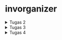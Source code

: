 # invorganizer

<details>
   <summary>Tugas 2</summary>

   1. Jelaskan bagaimana cara kamu mengimplementasikan checklist di atas secara step-by-step (bukan hanya sekadar mengikuti tutorial).

      - Membuat direktori baru (Contoh: "invorganizer").<br>
      - Inisiasi projek Django baru menggunakan CMD yang dialihkan direktori utamanya ke direktori invorganizer dengan command.<br>
      <pre>
         django-admin startproject invorganizer 
      </pre>
      - Masuk ke direktori yang dibuat oleh command sebelumnya menggunakan CMD dan inisiasi virtual environment dengan command.<br>
      <pre>
         python -m venv env
      </pre>
      - Aktifkan virtual environment menggunakan command.<br>
      <pre>
         env\Scripts\activate.bat
      </pre>
      - Salin file requirements.txt dari tutorial 0 dan jalankan command.<br>
      <pre>
         pip install -r requirements.txt
      </pre>
      - Buat app baru bernama main menggunakan command.<br>
      <pre>
         django-admin startapp main
      </pre>
      - Buka settings.py di dalam direktori invorganizer kemudian tambahkan 'main' dalam list INSTALLED_APPS.<br>
      - Buat direktori dalam direktori main bernama "templates" dan buat file bernama "main.html" dan edit sesuai kebutuhan.<br>
      - Edit models.py dalam direktori main dan tambahkan class Item(models.Model) dengan atribut name sebagai nama item dengan tipe CharField, amount sebagai jumlah item dengan tipe IntegerField, description sebagai deskripsi item dengan tipe TextField, dan price sebagai harga item dengan tipe IntegerField.<br>
      - Edit views.py agar menampilkan nama aplikasi, nama mahasiswa, dan kelas sesuai dengan tutorial 1.<br>
      - Buat file bernama "urls.py" dalam direktori main dan isi dengan kode.<br>
      <pre>from django.urls import path
      from main.views import show_main
      app_name = 'main'
      urlpatterns = [
         path('', show_main, name='show_main'),
      ] </pre>
      - Buat Repo baru di github dan salin link HTTPS Repo tersebut.<br>
      - Inisiasi git folder pada direktori project menggunakan CMD dengan command.<br>
      <pre>
         git init
      </pre>
      - Kemudian hubungkan direktori project dengan Repo yang telah dubuat dengan command.<br>
      <pre>
         git remote add origin {link Repo}
      </pre>
      - Push direktori project ke Repo dengan menggunakan mantra git yaitu add, commit, dan push.<br>
      - Buka website adaptable, sign in, dan buat app baru bernama invorganizer dengan mengikuti langkah-langkah pada tutorial 0.<br>
   
   2. Buatlah bagan yang berisi request client ke web aplikasi berbasis Django beserta responnya dan jelaskan pada bagan tersebut kaitan antara urls.py, views.py, models.py, dan berkas html.<br>
   ![bagan](https://developer.mozilla.org/en-US/docs/Learn/Server-side/Django/Home_page/basic-django.png)<br>
   Ketika Django mendeteksi adanya HTTP Request, Django akan mencoba untuk mencocokkan URL yang diminta ke daftar URL yang ada di dalam file urls.py. Setiap URL dipetakan ke fungsi tertentu yang ada di dalam file views.py, sehingga ketika URL yang diminta ditemukan, maka fungsi yang terpetakan ke URL tersebut akan dipanggil. Fungsi yang terpetakan ke URL tersebut kemudian mengambil alih penanganan Request dan mengembalikan respons. Request umumnya memerlukan semacam interaksi dengan database, yang diwakili oleh objek yang ditentukan dalam file models.py. Fungsi yang terpetakan ke URL tersebut akan mengambil objek model dari database, dan menyiapkan respons ke klien. Respon ini kemudian ditampilkan di browser klien menggunakan template yang memiliki format HTML.

   3. Jelaskan mengapa kita menggunakan virtual environment? Apakah kita tetap dapat membuat aplikasi web berbasis Django tanpa menggunakan virtual environment?<br>
   Agar dependensi pengembangan proyek bisa terjaga. Salah satu contoh penggunaan virtual environment adalah pengembangan aplikasi berbasis Django. Salah satu keuntungan menggunakan virtual environment dalam pengembangan aplikasi berbasis Django adalah setiap pengembangan bisa menggunakan versi Python yang berbeda-beda tanpa adanya konflik dari versi Python dari virtual environment yang lain. 
      
   4. Jelaskan apakah itu MVC, MVT, MVVM dan perbedaan dari ketiganya.
      - MVC (Model-View-Controller) : Pola desain yang digunakan untuk mengimplementasikan antarmuka pengguna dan memberikan penekanan pada pemisahan representasi data dari komponen yang berinteraksi dan memproses data.
      - MVT (Model-View-Template) : Pola desain yang mirip dengan MVC, yang jadi pembeda adalah MVT menggunakan Framework untuk menggantika perkerjaan Controller pada MVC.
      - MVVM (Model-View-ViewModel) : Pola desain berbasis GUI yang berfokus pada pemisahan kode untuk logika dan tampilan aplikasi.
         Perbedaan utama antara ketiganya adalah bagaimana mereka mengatur komunikasi antara Model dan View serta pengelolaan logika aplikasi. MVC menggunakan Controller, MVT menggunakan Template, dan MVVM menggunakan ViewModel.
</details>

<details>
   <summary>Tugas 3</summary>

   1. Apa perbedaan antara form POST dan form GET dalam Django?<br>
   Keduanya digunakan untuk transfer data dari klien ke server melalui protokol HTTP tetapi perbedaan utama antara POST dan GET adalah GET mentransfer parameter *request* dengan format URL *string* sedangkan POST mentransfer paramereter *request* dalam *message body* yang membuat transfer data dari klien ke server menjadi lebih aman.

   2. Apa perbedaan utama antara XML, JSON, dan HTML dalam konteks pengiriman data?<br>
      Perbedaan utama dari ketiga format ini adalah XML dan JSON digunakan untuk menyimpan dan mentransmisikan data sedangkan HTML digunakan untuk menampilkan data. Perbedaan utama antar XML dan JSON adalah kalau JSON merupakan turunan dari JavaScript sedangkan XML turunan dari SGML.

   3. Mengapa JSON sering digunakan dalam pertukaran data antara aplikasi web modern?<br>
      - Dalam kebanyakan kasus, JSON sangat mudah untuk dibaca dibandingkan XML.
      - JSON mempunyai ukuran berkas yang lebih kecil yang menyebabkan pengiriman data menggunkan JSON lebih cepat dibandingkan XML.

   4. Jelaskan bagaimana cara kamu mengimplementasikan checklist di atas secara step-by-step (bukan hanya sekadar mengikuti tutorial).<br>
      - Inisiasi staticfiles di settings.py pada direktori invorganizer dengan langkah-langkah yang telah diajarkan pada tutorial 2.
      - Buat direktori baru bernama templates pada folder root dan buat file base.html.
      - Tambahkan kode berikut ke main.html dan block content & endblock content. Hal ini dilakukan agar main.html menggunakan template utama sebagai kerangka utamanya.
      <pre>
         {% extends 'base.html' %}
      </pre>
      - Buat file baru bernama "forms.py" dalam direktori main dan isi file tersebut dengan kode.
      <pre>
         from django.forms import ModelForm
         from .models import Item
         class ItemForm(ModelForm):
            class Meta:
               model = Item
               fields = ["name", "amount", "price", "description"]
      </pre>
      - Gunakan fungsi show_main untuk menampilkan objek dalam format HTML.
      - Tambahkan fungsi show_xml, show_json, show_xml_by_id, dan show_json_by_id yang menerima parameter request.
      - Tambahkan juga fungsi create_product untuk menambahkan objek tanpa harus mengakses halaman admin.
      - Buat file baru bernama create_product.html dalam folder templates pada direktori main dan isinya sama dengan create_product.html pada tutorial 2.
      - Tambahkan fungsi yang baru dibuat ke urlpatterns dalam file urls.py dalam direktori main dengan menambahkan elemen berikut kedalam list.
      <pre>
         path('create-product', create_product, name='create_product'),
         path('xml/', show_xml, name='show_xml'), 
         path('json/', show_xml, name='show_json'), 
         path('xml/<int:id>/', show_xml_by_id, name='show_xml_by_id'),
         path('json/<int:id>/', show_json_by_id, name='show_json_by_id'),
      </pre>
      - Akses menggunakan Postman
      ![HTML](image/Screenshot%20(18).png)
      ![XML](image/Screenshot%20(19).png)
      ![JSON](image/Screenshot%20(20).png)
      ![XML by Id](image/Screenshot%20(21).png)
      ![JSON by Id](image/Screenshot%20(22).png)

</details>

<details>

   <summary>Tugas 4</summary>

   1. Apa itu Django `UserCreationForm`, dan jelaskan apa kelebihan dan kekurangannya?<br>
   Django memiliki sistem otentikasi pengguna bawaan yang bernama `UserCreationForm` yang berguna untuk membuat pengguna baru yang bisa menggunakan aplikasi yang kita buat. `UserCreationForm` memiliki tiga _fields_ yaitu _username_, _password1_, dan _password2_.

   2. Apa perbedaan antara autentikasi dan otorisasi dalam konteks Django, dan mengapa keduanya penting?<br>
   Kalau autentikasi memverikasi bahwa pengguna yang menggunakan adalah pengguna yang seharusnya, sedangkan otorisasi menentukan apa yang bisa dilakukan oleh pengguna yang diautentikasi.

   3. Apa itu _cookies_ dalam konteks aplikasi web, dan bagaimana Django menggunakan _cookies_ untuk mengelola data sesi pengguna?<br>
   _Cookies_ adalah berkas yang berisi informasi yang dikirim oleh web server ke browser. Browser menyimpan _cookie_ yang diterima dalam jangka waktu yang telah ditentukan, atau sampai pengguna _logout_ dari suatu _website_. Cara Django menggunakan _cookies_ untuk mengelola data sesi pengguna adalah dengan menggunakan _cookies_ untuk menyimpan _session id_ sedangkan data sesi aslinya akan tetap disimpan di _database_ karena kalau disimpan di _cookies_, sistem akan rentan terhadap serangan. 

   4. Apakah penggunaan _cookies_ aman secara default dalam pengembangan web, atau apakah ada risiko potensial yang harus diwaspadai?<br>
   _Cookies_ sebenarnya bukan sebuah ancaman tetapi _cookies_ bisa digunakan oleh penjahat siber untuk _masquerading_, mengambil data finansial, mengakses akun pengguna, atau mencuri kata sandi pengguna yang tersimpan di browser.

   5. Jelaskan bagaimana cara kamu mengimplementasikan checklist di atas secara step-by-step (bukan hanya sekadar mengikuti tutorial).<br>
      - Buat file yang diperlukan untuk register, login, dan logout seperti `register.html` dan `login.html`.
      - Isi `register.html` dan `login.html` dengan kode yang diberikan pada tutorial 3.
      - Tambahkan kode berikut ke `views.py` yang ada di direktori `main` agar aplikasi memiliki fitur login, logout, register, _cookies_, menampilkan nama pengguna, menampilkan sesi terakhir login, dan menampilkan Item spesifik untuk setiap pengguna.
      <pre>
      
   ...
      
      from django.shortcuts import redirect
      from django.contrib.auth.forms import UserCreationForm
      from django.contrib import messages
      from django.contrib.auth import authenticate, login
      import datetime
   
   ...
   
      def show_main(request):
         list = Item.objects.all().filter(user=request.user)
   
         context = {
           'name': request.user.username,
           'class': 'PBP F',
           'list' : list,
           'count': count,
           'last_login': request.COOKIES['last_login'],
         }
   
   ...
   
       def create_product(request):
         form = ItemForm(request.POST or None)
   
         if form.is_valid() and request.method == "POST":
            item = form.save(commit=False)
            item.user = request.user
            item.save()
            return HttpResponseRedirect(reverse('main:show_main'))
   
    ...
   
      def register(request):
         form = UserCreationForm()
   
         if request.method == "POST":
            form = UserCreationForm(request.POST)
            if form.is_valid():
                  form.save()
                  messages.success(request, 'Your account has been successfully created!')
                  return redirect('main:login')
         context = {'form':form}
         return render(request, 'register.html', context)
   
   ...
   
      def login_user(request):
         if request.method == 'POST':
            username = request.POST.get('username')
            password = request.POST.get('password')
            user = authenticate(request, username=username, password=password)
            if user is not None:
               login(request, user)
               response = HttpResponseRedirect(reverse("main:show_main")) 
               response.set_cookie('last_login', str(datetime.datetime.now()))
               return response
            else:
               messages.info(request, 'Sorry, incorrect username or password. Please try again.')
         context = {}
         return render(request, 'login.html', context)
   
   ...
   
      def logout_user(request):
         logout(request)
         response = HttpResponseRedirect(reverse('main:login'))
         response.delete_cookie('last_login')
         return response
   
      </pre>
   
      - Impor fungsi-fungsi yang telah dibuat dan tambahkan _path url_ ke `urlpatterns` untuk mengakses fungsi yang telah dibuat pada file `urls.py` dalam direktori `main`.
   
      - Tambahkan kode berikut ke dalam `views.py` dalam direktori `main`  agar aplikasi yang dibuat hanya bisa digunakan oleh pengguna yang sudah diautentikasi.
      <pre>
      
      from django.contrib.auth.decorators import login_required
   
   ...
   
      @login_required(login_url='/login')
      def show_main(request):
   
   ...
      
      </pre>
   
      - Tambahkan kode berikut ke dalam `models.py` pada direktori `main` agar Item yang ditampilkan spesifik untuk setiap pengguna.
      <pre>
      
   ...
      from django.contrib.auth.models import User
   ...
   
      class Item(models.Model):
         user = models.ForeignKey(User, on_delete=models.CASCADE)
   ...
      
      </pre>
   
      - Aktifkan _virtual environment_ dan lakukan `python manage.py makemigrations` dan `python manage.py migrate`.

</details>
